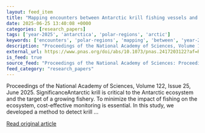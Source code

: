```yaml
---
layout: feed_item
title: "Mapping encounters between Antarctic krill fishing vessels and air-breathing krill predators using acoustic data from the fishery"
date: 2025-06-25 13:40:08 +0000
categories: [research_papers]
tags: ['year-2025', 'antarctica', 'polar-regions', 'arctic']
keywords: ['encounters', 'polar-regions', 'mapping', 'between', 'year-2025', 'antarctica', 'arctic']
description: "Proceedings of the National Academy of Sciences, Volume 122, Issue 25, June 2025"
external_url: https://www.pnas.org/doi/abs/10.1073/pnas.2417203122?af=R
is_feed: true
source_feed: "Proceedings of the National Academy of Sciences: Proceedings of the National Academy of Sciences: Table of Contents"
feed_category: "research_papers"
---
```


Proceedings of the National Academy of Sciences, Volume 122, Issue 25, June 2025. SignificanceAntarctic krill is critical to the Antarctic ecosystem and the target of a growing fishery. To minimize the impact of fishing on the ecosystem, cost-effective monitoring is essential. In this study, we developed a method to detect krill ...

[Read original article](https://www.pnas.org/doi/abs/10.1073/pnas.2417203122?af=R)
